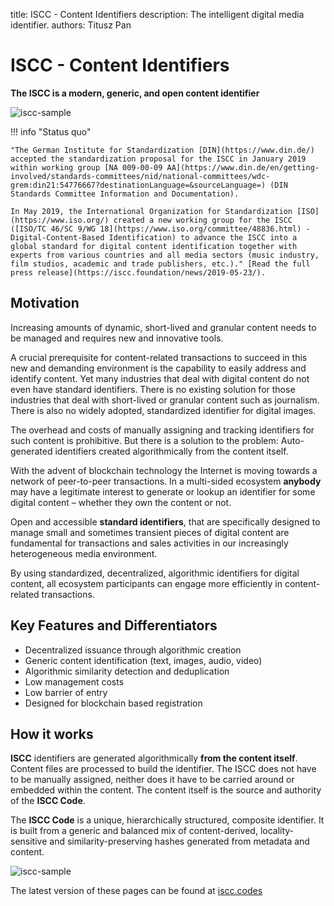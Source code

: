 title: ISCC - Content Identifiers
description: The intelligent digital media identifier. 
authors: Titusz Pan

# ISCC - Content Identifiers

**The ISCC is a modern, generic, and open content identifier**


![iscc-sample](images/iscc-badge.svg)

!!! info "Status quo"

    "The German Institute for Standardization [DIN](https://www.din.de/) accepted the standardization proposal for the ISCC in January 2019 within working group [NA 009-00-09 AA](https://www.din.de/en/getting-involved/standards-committees/nid/national-committees/wdc-grem:din21:54776667?destinationLanguage=&sourceLanguage=) (DIN Standards Committee Information and Documentation). 

    In May 2019, the International Organization for Standardization [ISO](https://www.iso.org/) created a new working group for the ISCC ([ISO/TC 46/SC 9/WG 18](https://www.iso.org/committee/48836.html) - Digital-Content-Based Identification) to advance the ISCC into a global standard for digital content identification together with experts from various countries and all media sectors (music industry, film studios, academic and trade publishers, etc.)." [Read the full press release](https://iscc.foundation/news/2019-05-23/).

## Motivation

Increasing amounts of dynamic, short-lived and granular content needs to be managed and requires new and innovative tools.

A crucial prerequisite for content-related transactions to succeed in this new and demanding environment is the capability to easily address and identify content. Yet many industries that deal with digital content do not even have standard identifiers. There is no existing solution for those industries that deal with short-lived or granular content such as journalism. There is also no widely adopted, standardized identifier for digital images.

The overhead and costs of manually assigning and tracking identifiers for such content is prohibitive. But there is a solution to the problem: Auto-generated identifiers created algorithmically from the content itself.

With the advent of blockchain technology the Internet is moving towards a network of peer-to-peer transactions. In a multi-sided ecosystem **anybody** may have a legitimate interest to generate or lookup an identifier for some digital content – whether they own the content or not.

Open and accessible **standard identifiers**, that are specifically designed to manage small and sometimes transient pieces of digital content are fundamental for transactions and sales activities in our increasingly heterogeneous media environment.

By using standardized, decentralized, algorithmic identifiers for digital content,  all ecosystem participants can engage more efficiently in content-related transactions.

## Key Features and Differentiators

- Decentralized issuance through algorithmic creation
- Generic content identification (text, images, audio, video)
- Algorithmic similarity detection and deduplication
- Low management costs
- Low barrier of entry
- Designed for blockchain based registration

## How it works

**ISCC** identifiers are generated algorithmically **from the content itself**. Content files are processed to build the identifier. The ISCC does not have to be manually assigned, neither does it have to be carried around or embedded within the content. The content itself is the source and authority of the **ISCC Code**.

The **ISCC Code** is a unique, hierarchically structured, composite identifier. It is built from a generic and balanced mix of content-derived, locality-sensitive and similarity-preserving hashes generated from metadata and content.

![iscc-sample](images/iscc-algo-design.svg)

The latest version of these pages can be found at [iscc.codes](http://iscc.codes)
